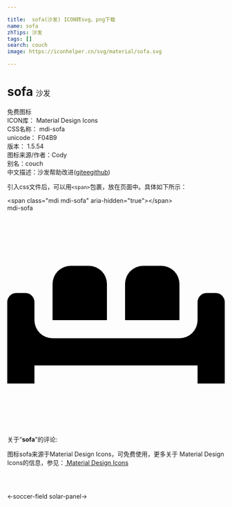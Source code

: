```yaml
---

title:  sofa(沙发) ICON转svg、png下载
name: sofa
zhTips: 沙发
tags: []
search: couch
image: https://iconhelper.cn/svg/material/sofa.svg

---
```


# sofa  <small style="font-size: 60%;font-weight: 100">沙发</small>


<div class="detail-page">
<p>
<span><span class="badge-success badge">免费图标</span> </span>
<br/>
<span>
ICON库：
<span class="badge-secondary badge">Material Design Icons</span> 
</span>
<br/>
<span>
CSS名称：
<span class="badge-secondary badge">mdi-sofa</span> 
</span>
<br/>
<span>
unicode：
<span class="badge-secondary badge">F04B9</span> 
<copy-btn content='F04B9' btn-title=""></copy-btn>
<copy-btn :content='String.fromCodePoint(parseInt("F04B9", 16))' btn-title="复制U"></copy-btn>
</span>
<br/>
<span>
版本：
<span class="badge-secondary badge">1.5.54</span> 
</span>
<br/>
<span>图标来源/作者：<span class="badge-light badge">Cody</span></span> 
<br/>
<span>别名：<span class="badge-light badge">couch</span></span><br/><span class="zh-detail">中文描述：<span class="badge-primary badge">沙发</span><span class="help-link"><span>帮助改进</span>(<a href="https://gitee.com/liuwave/icon-helper/edit/master/json/material/sofa.json" target="_blank" rel="noopener noreferrer">gitee</a><a href="https://github.com/liuwave/icon-helper/edit/master/json/material/sofa.json" target="_blank" rel="noopener noreferrer">github</a></span>)</span><br/>
</p>
</div>
<div class="alert alert-dark">
  <i class="mdi mdi-sofa mdi-48px"></i>
  <i class="mdi mdi-sofa mdi-36px"></i>
  <i class="mdi mdi-sofa mdi-24px"></i>
  <i class="mdi mdi-sofa mdi-18px"></i>
</div>
<div>
  <p>引入css文件后，可以用<code>&lt;span&gt;</code>包裹，放在页面中。具体如下所示：    
  </p>
  <div class="alert alert-primary" style="font-size: 14px">
    &lt;span class="mdi mdi-sofa" aria-hidden="true"&gt;&lt;/span&gt;
    <copy-btn content='<span class="mdi mdi-sofa" aria-hidden="true"></span>'></copy-btn>
  </div>
  <div class="alert alert-secondary">
    <i class="mdi mdi-sofa"
    style="font-size: 24px"
    aria-hidden="true"></i> mdi-sofa
    <copy-btn content="mdi-sofa" btn-title="复制图标名称"></copy-btn>
  </div>
</div>
<div id="svg" class="svg-wrap">
<svg xmlns="http://www.w3.org/2000/svg" viewBox="0 0 24 24"><path d="M7,6H9A2,2 0 0,1 11,8V12H5V8A2,2 0 0,1 7,6M15,6H17A2,2 0 0,1 19,8V12H13V8A2,2 0 0,1 15,6M1,9H2A1,1 0 0,1 3,10V12A2,2 0 0,0 5,14H19A2,2 0 0,0 21,12V11L21,10A1,1 0 0,1 22,9H23A1,1 0 0,1 24,10V19H21V17H3V19H0V10A1,1 0 0,1 1,9Z" /></svg>
</div>
<detail full-name='mdi-sofa'></detail>
<div class="icon-detail__container">
<p>关于“<b>sofa</b>”的评论:</p>
</div>
<Vssue title="关于“sofa”的评论" />    
<div><p>图标sofa来源于Material Design Icons，可免费使用，更多关于 Material Design Icons的信息，参见：<a target="_blank" href="https://iconhelper.cn/material.html"> Material Design Icons</a>
</p></div>

<div style="padding:2rem 0 " class="page-nav"><p class="inner"><span class="prev">←<router-link to="/icon/soccer-field.html">soccer-field</router-link></span> <span class="next"><router-link to="/icon/solar-panel.html">solar-panel</router-link>→</span></p></div>

